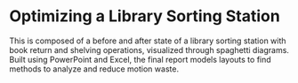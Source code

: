 # Optimizing a Library Sorting Station

This is composed of a before and after state of a library sorting station with book return and shelving operations, visualized through spaghetti diagrams. Built using PowerPoint and Excel, the final report models layouts to find methods to analyze and reduce motion waste.
